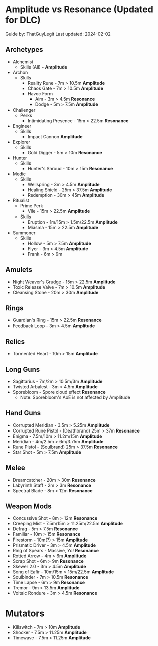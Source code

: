 # Amplitude vs Resonance (Updated for DLC)

Guide by: ThatGuyLegit
Last updated: 2024-02-02

## Archetypes

- Alchemist
  - Skills (All) - **Amplitude**
- Archon
  - Skills
    - Reality Rune - 7m > 10.5m **Amplitude**
    - Chaos Gate - 7m > 10.5m **Amplitude**
    - Havoc Form
      - Aim - 3m > 4.5m **Resonance**
      - Dodge - 5m > 7.5m **Amplitude**
- Challenger
  - Perks
    - Intimidating Presence - 15m > 22.5m **Resonance**
- Engineer
  - Skills
    - Impact Cannon **Amplitude**
- Explorer
  - Skills
    - Gold Digger - 5m > 10m **Resonance**
- Hunter
  - Skills
    - Hunter's Shroud - 10m > 15m **Resonance**
- Medic
  - Skills
    - Wellspring - 3m > 4.5m **Amplitude**
    - Healing Shield - 25m > 37.5m **Amplitude**
    - Redemption - 30m > 45m **Amplitude**
- Ritualist
  - Prime Perk
    - Vile - 15m > 22.5m **Amplitude**
  - Skills
    - Eruption - 1m/15m > 1.5m/22.5m **Amplitude**
    - Miasma - 15m > 22.5m **Amplitude**
- Summoner
  - Skills
    - Hollow - 5m > 7.5m **Amplitude**
    - Flyer - 3m > 4.5m **Amplitude**
    - Frank - 6m > 9m

## Amulets

- Night Weaver's Grudge - 15m > 22.5m **Amplitude**
- Toxic Release Valve - 7m > 10.5m **Amplitude**
- Cleansing Stone - 20m > 30m **Amplitude**

## Rings

- Guardian's Ring - 15m > 22.5m **Resonance**
- Feedback Loop - 3m > 4.5m **Amplitude**

## Relics

- Tormented Heart - 10m > 15m **Amplitude**

## Long Guns

- Sagittarius - 7m/2m > 10.5m/3m **Amplitude**
- Twisted Arbalest - 3m > 4.5m **Amplitude**
- Sporebloom - Spore cloud effect **Resonance**
  - Note: Sporebloom's AoE is not affected by Amplitude

## Hand Guns

- Corrupted Meridian - 3.5m > 5.25m **Amplitude**
- Corrupted Rune Pistol - (Deathbrand) 25m > 37m **Resonance**
- Enigma - 7.5m/10m > 11.2m/15m **Amplitude**
- Meridian - 4m/2.5m > 6m/3.75m **Amplitude**
- Rune Pistol - (Soulbrand) 25m > 37.5m **Resonance**
- Star Shot - 5m > 7.5m **Amplitude**

## Melee

- Dreamcatcher - 20m > 30m **Resonance**
- Labyrinth Staff - 2m > 3m **Resonance**
- Spectral Blade - 8m > 12m **Resonance**

## Weapon Mods

- Concussive Shot - 8m > 12m **Resonance**
- Creeping Mist - 7.5m/15m > 11.25m/22.5m **Amplitude**
- Defrag - 5m > 7.5m **Resonance**
- Familiar - 10m > 15m **Resonance**
- Firestorm - 10m(?) > 15m **Amplitude**
- Prismatic Driver - 3m > 4.5m **Amplitude**
- Ring of Spears - Massive, Yo! **Resonance**
- Rotted Arrow - 4m > 6m **Amplitude**
- Scrap Shot - 6m > 9m **Resonance**
- Skewer 2.0 - 3m > 4.5m **Amplitude**
- Song of Eafir - 10m/15m > 15m/22.5m **Amplitude**
- Soulbinder - 7m > 10.5m **Resonance**
- Time Lapse - 6m > 9m **Resonance**
- Tremor - 9m > 13.5m **Amplitude**
- Voltaic Rondure - 3m > 4.5m **Resonance**

# Mutators

- Killswitch - 7m > 10m **Amplitude**
- Shocker - 7.5m > 11.25m **Amplitude**
- Timewave - 7.5m > 11.25m **Amplitude**
